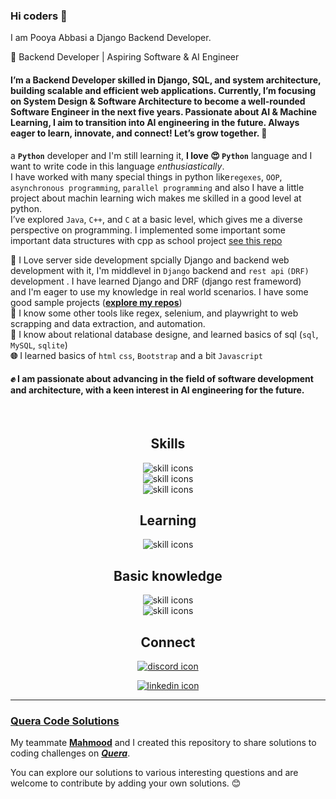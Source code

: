 ### Hi coders  👋
<p> I am <bold>Pooya Abbasi</bold> a <bold>Django Backend Developer</bold>. </p>
🚀 Backend Developer | Aspiring Software & AI Engineer

#### I’m a Backend Developer skilled in Django, SQL, and system architecture, building scalable and efficient web applications. Currently, I’m focusing on System Design & Software Architecture to become a well-rounded Software Engineer in the next five years. Passionate about AI & Machine Learning, I aim to transition into AI engineering in the future. Always eager to learn, innovate, and connect! Let’s grow together. 🚀

a **`Python`** developer and I'm still learning it, **I love 😍 `Python`** language and I want to write code in this language _enthusiastically_.<br>
I have worked with many special things in python like`regexes`, `OOP`, `asynchronous programming`, `parallel programming` and also I have a little project about machin learning wich makes me skilled in a good level at python.<br>
I’ve explored `Java`, `C++`, and `C` at a basic level, which gives me a diverse perspective on programming. I implemented some important some important data structures with cpp as school project [see this repo](https://github.com/PooyaAbbasi/DataStructure)<br>

**🎇** I Love server side development spcially Django and backend web development with it, I'm middlevel in `Django` backend and `rest api` `(DRF)` development . I have learned Django and DRF (django rest frameword)          
and I'm eager to use my knowledge in real world scenarios. I have some good sample projects ([**explore my repos**](https://github.com/PooyaAbbasi?tab=repositories))<br>
**🎇** I know some other tools like regex, selenium, and playwright to web scrapping and data extraction, and automation. <br>
**🧾** I know about relational database designe, and learned basics of sql (`sql`, `MySQL`, `sqlite`) <br>
**🌐** I learned basics of `html` `css`, `Bootstrap` and a bit `Javascript`<br> 
#### **✊** I am passionate about advancing in the field of software development and architecture, with a keen interest in AI engineering for the future.



<br>
<div align='center'>
  <h2 align="center">Skills</h2>
  <P align='center'>
      <img alt="skill icons" src="https://skillicons.dev/icons?i=python,django,pycharm,mysql,cpp&perline=5&theme=dark" /> <br>
      <img alt="skill icons" src="https://skillicons.dev/icons?i=postman,regex,selenium,docker&perline=5&theme=dark" /> <br>
      <img alt="skill icons" src="https://skillicons.dev/icons?i=git,github,md&perline=5&theme=dark" />
  </P>
</div>
<div align='center'>
  <h2 align="center">Learning</h2>
  <P align='center'>
    <img alt="skill icons" src="https://skillicons.dev/icons?i=linux,kubernetes,flask,fastapi,vim,bash&perline=6&theme=dark" />
  </P>
</div>
<div align="center">
  <h2 align='center'>Basic knowledge </h2>
  <P>
    <img alt='skill icons' src="https://skillicons.dev/icons?i=linux,sqlite,java&perline=6&theme=dark" /><br>
    <img alt='skill icons' src="https://skillicons.dev/icons?i=html,css,bootstrap,js&perline=6&theme=dark" />
  </P>
</div>

<div align="center">
  <h2 align='center'> Connect </h2> 
    <p>
      <a href="https://discordapp.com/users/1076733171405688862">
        <img alt="discord icon" src="https://skillicons.dev/icons?i=discord&theme=dark" /> <br>
      </a>  
    </p>
    <p>
        <a href="www.linkedin.com/in/-pooyaabbasi-">
        <img alt="linkedin icon" src="https://skillicons.dev/icons?i=linkedin&theme=dark" />
        </a> <br>
    </p>
    
</div>


___

### [Quera Code Solutions](https://github.com/digi-gen/Code-Solutions)

My teammate [**Mahmood**](https://github.com/mr-mahmood) and I created this 
repository to share solutions to coding challenges on [_**Quera**_](https://quera.org/). 

You can explore our solutions to various interesting questions and are 
welcome to contribute by adding your own solutions. 😊

